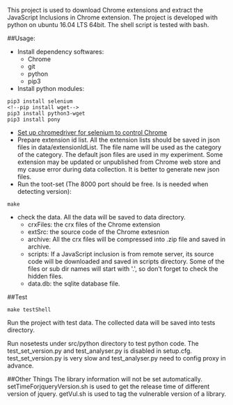 This project is used to download Chrome extensions and extract the JavaScript Inclusions in Chrome extension.
The project is developed with python on ubuntu 16.04 LTS 64bit.
The shell script is tested with bash.

##Usage:
* Install dependency softwares:
    * Chrome
    * git
    * python
    * pip3
* Install python modules:
```
pip3 install selenium
<!--pip install wget-->
pip3 install python3-wget
pip3 install pony
```
* [Set up chromedriver for selenium to control Chrome](http://chromedriver.chromium.org/getting-started)
* Prepare extension id list. All the extension lists should be saved in json files in data/extensionIdList. The file name will be used as the category of the category.
The default json files are used in my experiment.
Some extension may be updated or unpublished from Chrome web store and my cause error during data collection.
It is better to generate new json files.
* Run the toot-set (The 8000 port should be free. Is is needed when detecting version):
```
make
```
* check the data. All the data will be saved to data directory.
    * crxFiles: the crx files of the Chrome extension
    * extSrc: the source code of the Chrome extesnion
    * archive: All the crx files will be compressed into .zip file and saved in archive.
    * scripts: If a JavaScript inclusion is from remote server, its source code will be downloaded and saved in scripts directory. Some of the files or sub dir names will start with '.', so don't forget to check the hidden files.
    * data.db: the sqlite database file.


##Test
```
make testShell
```
Run the project with test data. The collected data will be saved into tests directory.

Run nosetests under src/python directory to test python code.
The test_set_version.py and test_analyser.py is disabled in setup.cfg.
test_set_version.py is very slow and test_analyser.py need to config proxy in advance.

##Other Things
The library information will not be set automatically.
setTimeForjqueryVersion.sh is used to get the release time of different version of jquery.
getVul.sh is used to tag the vulnerable version of a library.
